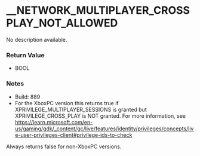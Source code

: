 # __NETWORK_MULTIPLAYER_CROSSPLAY_NOT_ALLOWED

No description available.

### Return Value
* BOOL

### Notes
* Build: 889
* For the XboxPC version this returns true if XPRIVILEGE_MULTIPLAYER_SESSIONS is granted but XPRIVILEGE_CROSS_PLAY is NOT granted.
For more information, see https://learn.microsoft.com/en-us/gaming/gdk/_content/gc/live/features/identity/privileges/concepts/live-user-privileges-client#privilege-ids-to-check

Always returns false for non-XboxPC versions.

